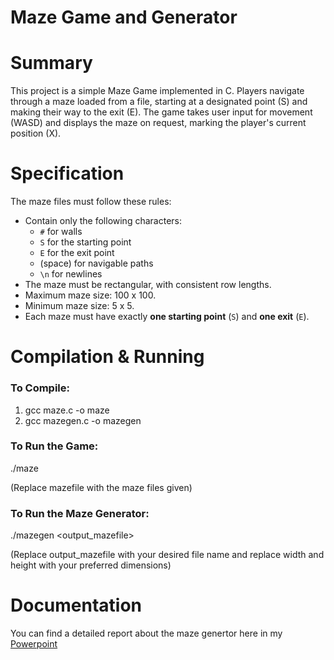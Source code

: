 # Maze Game and Generator

# Summary
This project is a simple Maze Game implemented in C. Players navigate through a maze loaded from a file, starting at a designated point (S) and making their way to the exit (E). The game takes user input for movement (WASD) and displays the maze on request, marking the player's current position (X). 

# Specification
The maze files must follow these rules:

* Contain only the following characters:
    * `#` for walls
    * `S` for the starting point
    * `E` for the exit point
    * (space) for navigable paths
    * `\n` for newlines
* The maze must be rectangular, with consistent row lengths.
* Maximum maze size: 100 x 100.
* Minimum maze size: 5 x 5.
* Each maze must have exactly **one starting point** (`S`) and **one exit** (`E`).

# Compilation & Running
### To Compile:
1) gcc maze.c -o maze
2) gcc mazegen.c -o mazegen

### To Run the Game:
./maze <mazefile>

(Replace mazefile with the maze files given)

### To Run the Maze Generator:
./mazegen <output_mazefile> <width> <height> 

(Replace output_mazefile with your desired file name and replace width and height with your preferred dimensions) 

# Documentation
You can find a detailed report about the maze genertor here in my [Powerpoint](https://leeds365-my.sharepoint.com/:p:/g/personal/sc23ss2_leeds_ac_uk/EXXVEnmYD2lDp3KTpl0VbbcBouivRl5WdrkAw0T5oXBJWg)
